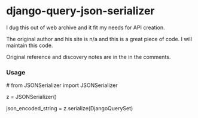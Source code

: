 django-query-json-serializer
============================

I dug this out of web archive and it fit my needs for API creation.

The original author and his site is n/a and this is a great piece of code. I will maintain this code.

Original reference and discovery notes are in the in the comments.

### Usage ###

\# 
from JSONSerializer import JSONSerializer

z = JSONSerializer()

json_encoded_string = z.serialize(DjangoQuerySet)